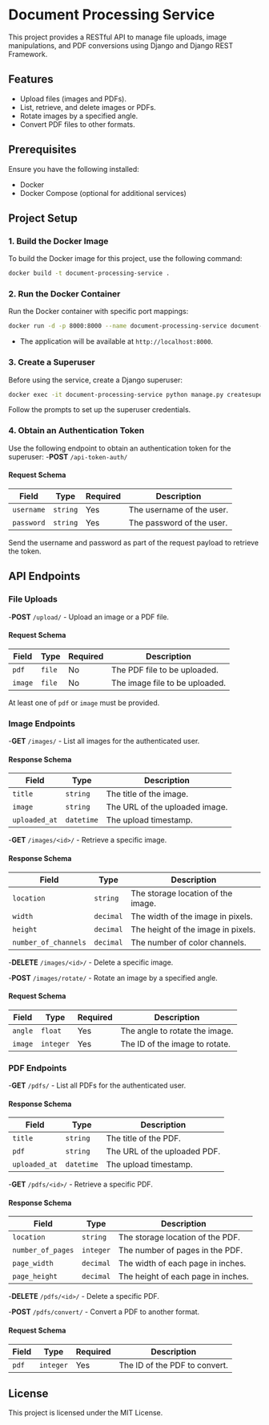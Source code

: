 # Document Processing Service

This project provides a RESTful API to manage file uploads, image manipulations, and PDF conversions using Django and Django REST Framework.

## Features
- Upload files (images and PDFs).
- List, retrieve, and delete images or PDFs.
- Rotate images by a specified angle.
- Convert PDF files to other formats.

## Prerequisites
Ensure you have the following installed:
- Docker
- Docker Compose (optional for additional services)

## Project Setup

### 1. Build the Docker Image
To build the Docker image for this project, use the following command:
```bash
docker build -t document-processing-service .
```

### 2. Run the Docker Container
Run the Docker container with specific port mappings:
```bash
docker run -d -p 8000:8000 --name document-processing-service document-processing-service
```

- The application will be available at `http://localhost:8000`.

### 3. Create a Superuser
Before using the service, create a Django superuser:
```bash
docker exec -it document-processing-service python manage.py createsuperuser
```
Follow the prompts to set up the superuser credentials.

### 4. Obtain an Authentication Token
Use the following endpoint to obtain an authentication token for the superuser:
-**POST** `/api-token-auth/`

#### Request Schema
| Field       | Type     | Required | Description                |
|-------------|----------|----------|----------------------------|
| `username`  | `string` | Yes      | The username of the user.  |
| `password`  | `string` | Yes      | The password of the user.  |

Send the username and password as part of the request payload to retrieve the token.

## API Endpoints
### File Uploads
-**POST** `/upload/` - Upload an image or a PDF file.

#### Request Schema
| Field | Type      | Required | Description                                |
|-------|-----------|----------|--------------------------------------------|
| `pdf` | `file`    | No       | The PDF file to be uploaded.              |
| `image` | `file`  | No       | The image file to be uploaded.            |

At least one of `pdf` or `image` must be provided.

### Image Endpoints
-**GET** `/images/` - List all images for the authenticated user.

#### Response Schema
| Field       | Type     | Description                      |
|-------------|----------|----------------------------------|
| `title`     | `string` | The title of the image.          |
| `image`     | `string` | The URL of the uploaded image.   |
| `uploaded_at` | `datetime` | The upload timestamp.          |

-**GET** `/images/<id>/` - Retrieve a specific image.

#### Response Schema
| Field                | Type      | Description                      |
|----------------------|-----------|----------------------------------|
| `location`           | `string`  | The storage location of the image. |
| `width`              | `decimal` | The width of the image in pixels. |
| `height`             | `decimal` | The height of the image in pixels. |
| `number_of_channels` | `decimal` | The number of color channels.     |

-**DELETE** `/images/<id>/` - Delete a specific image.

-**POST** `/images/rotate/` - Rotate an image by a specified angle.

#### Request Schema
| Field   | Type      | Required | Description                     |
|---------|-----------|----------|---------------------------------|
| `angle` | `float`   | Yes      | The angle to rotate the image.  |
| `image` | `integer` | Yes      | The ID of the image to rotate.  |

### PDF Endpoints
-**GET** `/pdfs/` - List all PDFs for the authenticated user.

#### Response Schema
| Field       | Type     | Description                      |
|-------------|----------|----------------------------------|
| `title`     | `string` | The title of the PDF.            |
| `pdf`       | `string` | The URL of the uploaded PDF.     |
| `uploaded_at` | `datetime` | The upload timestamp.          |

-**GET** `/pdfs/<id>/` - Retrieve a specific PDF.

#### Response Schema
| Field            | Type      | Description                      |
|------------------|-----------|----------------------------------|
| `location`       | `string`  | The storage location of the PDF. |
| `number_of_pages` | `integer` | The number of pages in the PDF.  |
| `page_width`     | `decimal` | The width of each page in inches.|
| `page_height`    | `decimal` | The height of each page in inches.|

-**DELETE** `/pdfs/<id>/` - Delete a specific PDF.

-**POST** `/pdfs/convert/` - Convert a PDF to another format.

#### Request Schema
| Field   | Type      | Required | Description                    |
|---------|-----------|----------|--------------------------------|
| `pdf`   | `integer` | Yes      | The ID of the PDF to convert. |


## License
This project is licensed under the MIT License.

